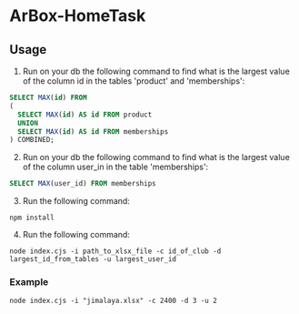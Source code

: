 # ArBox-HomeTask

## Usage
1. Run on your db the following command to find what is the largest value of the column id in the tables 'product' and 'memberships':

```sql
SELECT MAX(id) FROM 
( 
  SELECT MAX(id) AS id FROM product
  UNION 
  SELECT MAX(id) AS id FROM memberships
) COMBINED;
```

2. Run on your db the following command to find what is the largest value of the column user_in in the table 'memberships':

```sql
SELECT MAX(user_id) FROM memberships
```

3. Run the following command:
```
npm install
```

4. Run the following command:
``` 
node index.cjs -i path_to_xlsx_file -c id_of_club -d largest_id_from_tables -u largest_user_id
```
### Example
```
node index.cjs -i "jimalaya.xlsx" -c 2400 -d 3 -u 2
```
